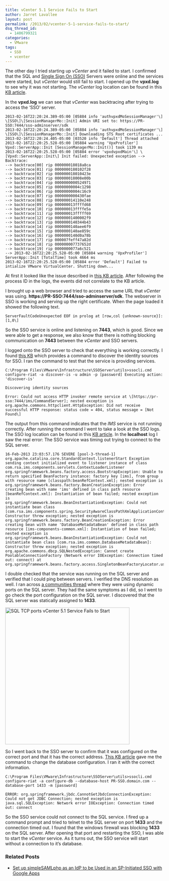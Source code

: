 ```yaml
---
title: vCenter 5.1 Service Fails to Start
author: Jarret Lavallee
layout: post
permalink: /2013/02/vcenter-5-1-service-fails-to-start/
dsq_thread_id:
  - 1406799321
categories:
  - VMware
tags:
  - SSO
  - vcenter
---
```

The other day I tried starting up *vCenter* and it failed to start. I confirmed that the SQL and <a href="http://kb.vmware.com/kb/2034918" onclick="javascript:_gaq.push(['_trackEvent','outbound-article','http://kb.vmware.com/kb/2034918']);">Single Sign On (SSO)</a> Servers were online and the services were started, but *vCenter* would still fail to start. I opened up the **vpxd.log** to see why it was not starting. The *vCenter* log location can be found in this <a href="http://kb.vmware.com/kb/1021804" onclick="javascript:_gaq.push(['_trackEvent','outbound-article','http://kb.vmware.com/kb/1021804']);" title="vCenter Log Location" target="_blank">KB article</a>.

In the **vpxd.log** we can see that *vCenter* was backtracing after trying to access the &#8216;SSO&#8217; server.

    2013-02-16T22:20:24.389-05:00 [05884 info 'authvpxdMoSessionManager'\] \[SSO\]\[SessionManagerMo::Init] Admin URI set to: https://PR-SSO:7444/sso-adminserver/sdk 
    2013-02-16T22:20:24.389-05:00 [05884 info 'authvpxdMoSessionManager'\] \[SSO\]\[SessionManagerMo::Init] Downloading STS Root certificates ... 
    2013-02-16T22:20:24.405-05:00 [03520 info 'Default'] Thread attached 
    2013-02-16T22:20:25.528-05:00 [05884 warning 'VpxProfiler'] Vpxd::ServerApp::Init [SessionManagerMo::Init()] took 1139 ms 
    2013-02-16T22:20:25.528-05:00 [05884 error 'vpxdvpxdMain'\] \[Vpxd::ServerApp::Init\] Init failed: Unexpected exception --> Backtrace: 
    --> backtrace[00] rip 000000018018a8ca 
    --> backtrace[01] rip 0000000180102f28 
    --> backtrace[02] rip 000000018010423e 
    --> backtrace[03] rip 000000018008e00b 
    --> backtrace[04] rip 0000000000524971 
    --> backtrace[05] rip 00000000004c1298 
    --> backtrace[06] rip 00000000004c16c9 
    --> backtrace[07] rip 0000000000430fae 
    --> backtrace[08] rip 000000014110e248 
    --> backtrace[09] rip 000000013ffffd68 
    --> backtrace[10] rip 000000013ffffe5a 
    --> backtrace[11] rip 000000013fffff69 
    --> backtrace[12] rip 00000001400002f9 
    --> backtrace[13] rip 0000000140344b43 
    --> backtrace[14] rip 0000000140aee6f9 
    --> backtrace[15] rip 0000000140ae859c 
    --> backtrace[16] rip 0000000140d0a78b 
    --> backtrace[17] rip 000007feff47a82d 
    --> backtrace[18] rip 000000007737652d 
    --> backtrace[19] rip 0000000077a6c521 
    --> 2013-02-16T22:20:25.528-05:00 [05884 warning 'VpxProfiler'] ServerApp::Init [TotalTime] took 4664 ms 
    2013-02-16T22:20:25.528-05:00 [05884 error 'Default'] Failed to intialize VMware VirtualCenter. Shutting down... 
    

At first it looked like the issue described in <a href="http://kb.vmware.com/kb/2036170" onclick="javascript:_gaq.push(['_trackEvent','outbound-article','http://kb.vmware.com/kb/2036170']);">this KB article</a>. After following the process ID in the logs, the events did not correlate to the KB article.

I brought up a web browser and tried to access the same URL that *vCenter* was using. **https://PR-SSO:7444/sso-adminserver/sdk**. The webserver in SSO is working and serving up the right certificate. When the page loaded it showed the following text.

    ServerFaultCodeUnexpected EOF in prolog at [row,col {unknown-source}]: [1,0\]
    

So the SSO service is online and listening on **7443**, which is good. Since we were able to get a response, we also know that there is nothing blocking communication on **7443** between the *vCenter* and SSO servers.

I logged onto the SSO server to check that everything is working correctly. I found <a href="http://kb.vmware.com/kb/2036170" onclick="javascript:_gaq.push(['_trackEvent','outbound-article','http://kb.vmware.com/kb/2036170']);">this KB</a> which provides a command to discover the identity sources for SSO. I ran the command to test that the service is providing services.

    C:\Program Files\VMware\Infrastructure\SSOServer\utils>ssocli.cmd configure-riat -a discover-is -u admin -p [password] Executing action: 'discover-is'
    
    Discovering identity sources
    
    Error: Could not access HTTP invoker remote service at \[https://pr-sso:7444/ims/CommandServer]; nested exception is org.apache.commons.httpclient.HttpException: Did not receive successful HTTP response: status code = 404, status message = [Not Found\] 
    

The output from this command indicates that the *IMS* service is not running correctly. After running the command I went to take a look at the SSO logs. The SSO log location can be found in this <a href="http://kb.vmware.com/kb/2033430" onclick="javascript:_gaq.push(['_trackEvent','outbound-article','http://kb.vmware.com/kb/2033430']);">KB article</a>. In the **localhost** log I saw the real error: The SSO service was timing out trying to connect to the SQL server.

    16-Feb-2013 23:03:57.176 SEVERE [pool-3-thread-1] org.apache.catalina.core.StandardContext.listenerStart Exception sending context initialized event to listener instance of class com.rsa.ims.components.servlets.ContextLoaderListener 
    org.springframework.beans.factory.access.BootstrapException: Unable to return specified BeanFactory instance: factory key [ims], from group with resource name [classpath:beanRefContext.xml]; nested exception is 
    org.springframework.beans.factory.BeanCreationException: Error creating bean with name 'ims' defined in class path resource [beanRefContext.xml]: Instantiation of bean failed; nested exception is
    org.springframework.beans.BeanInstantiationException: Could not instantiate bean class [com.rsa.ims.components.spring.SecurityAwareClassPathXmlApplicationContext]: Constructor threw exception; nested exception is org.springframework.beans.factory.BeanCreationException: Error creating bean with name 'DatabaseMetadataBean' defined in class path resource [ims-components-common.xml]: Instantiation of bean failed; nested exception is 
    org.springframework.beans.BeanInstantiationException: Could not instantiate bean class [com.rsa.ims.common.DatabaseMetadataBean]: Constructor threw exception; nested exception is 
    org.apache.commons.dbcp.SQLNestedException: Cannot create PoolableConnectionFactory (Network error IOException: Connection timed out: connect) at org.springframework.beans.factory.access.SingletonBeanFactoryLocator.useBeanFactory(SingletonBeanFactoryLocator.java:409) 
    

I double checked that the service was running on the SQL server and verified that I could ping between servers. I verified the DNS resolution as well. I ran across <a href="http://communities.vmware.com/thread/426536" onclick="javascript:_gaq.push(['_trackEvent','outbound-article','http://communities.vmware.com/thread/426536']);">a communities thread</a> where they were using dynamic ports on the SQL server. They had the same symptoms as I did, so I went to go check the port configuration on the SQL server. I discovered that the SQL server was statically assigned to **1433**.

<img src="http://assets.virtuallyhyper.com/2013-02-SQL-TCP-ports.jpg" alt="SQL TCP ports vCenter 5.1 Service Fails to Start" width="395" height="435" class="aligncenter size-full wp-image-6310" title="vCenter 5.1 Service Fails to Start" />

So I went back to the SSO server to confirm that it was configured on the correct port and that it has the correct address. <a href="http://kb.vmware.com/kb/2033516" onclick="javascript:_gaq.push(['_trackEvent','outbound-article','http://kb.vmware.com/kb/2033516']);">This KB article</a> gave me the command to change the database configuration. I ran it with the correct information.

    C:\Program Files\VMware\Infrastructure\SSOServer\utils>ssocli.cmd configure-riat -a configure-db --database-host PR-SSO.domain.com --database-port 1433 -m [password]
    
    ERROR: org.springframework.jbdc.CannotGetJbdcConnectionException: Could not get JDBC Connection; nested exception is java.sql.SQLException: Network error IOException: Connection timed out: connect
    

So the SSO service could not connect to the SQL service. I fired up a command prompt and tried to telnet to the SQL server on port **1433** and the connection timed out. I found that the windows firewall was blocking **1433** on the SQL server. After opening that port and restarting the SSO, I was able to start the *vCenter* service. As it turns out, the SSO service will start without a connection to it&#8217;s database.

<div class="SPOSTARBUST-Related-Posts">
  <H3>
    Related Posts
  </H3>
  
  <ul class="entry-meta">
    <li class="SPOSTARBUST-Related-Post">
      <a title="Set up simpleSAMLphp as an IdP to be Used in an SP-Initiated SSO with Google Apps" href="http://virtuallyhyper.com/2013/05/set-up-simplesamlphp-as-an-idp-to-be-used-in-an-sp-initiated-sso-with-google-apps/" onclick="javascript:_gaq.push(['_trackEvent','outbound-article','http://virtuallyhyper.com/2013/05/set-up-simplesamlphp-as-an-idp-to-be-used-in-an-sp-initiated-sso-with-google-apps/']);" rel="bookmark">Set up simpleSAMLphp as an IdP to be Used in an SP-Initiated SSO with Google Apps</a>
    </li>
  </ul>
</div>

<p class="wp-flattr-button">
  <a class="FlattrButton" style="display:none;" href="http://virtuallyhyper.com/2013/02/vcenter-5-1-service-fails-to-start/" title=" vCenter 5.1 Service Fails to Start" rev="flattr;uid:virtuallyhyper;language:en_GB;category:text;tags:SSO,vcenter,blog;button:compact;">SP-Initiated SAML SSO Hopefully the title of the post isn&#8217;t too confusing. To clear up what I am trying to achieve let&#8217;s check out &#8220;SP-initiated Single Sign-On POST/Artifact Bindings&#8220;. Here...</a>
</p>